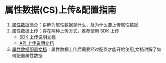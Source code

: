 # 属性数据\(CS\)上传&配置指南

1. [属性数据简介](https://docs.growingio.com/cs-info.html)：讲解为属性数据是什么，及为什么要上传属性数据
2. 属性数据上传：存在两种上传方式，推荐使用 SDK 上传
   * [SDK 上传说明文档](https://docs.growingio.com/cs-sdk.html)  
   * [API 上传说明文档](https://docs.growingio.com/cs-api.html)
3. [属性数据配置文档](https://docs.growingio.com/cs-sdk.html)：属性数据上传后需要经过配置才能开始使用,文档讲解了如何配置属性数据

